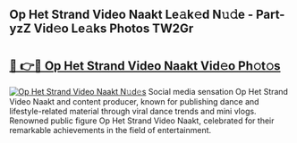 ## Op Het Strand Video Naakt Le𝚊k𝚎d N𝚞𝚍e - Part-yzZ Vid𝚎o Le𝚊ks Photos TW2Gr

# <h2><a href="http://fbaif6t.evod.top/?m=Op+Het+Strand+Video+Naakt">🔗 👉🔴 Op Het Strand Video Naakt Vid𝚎o Ph𝚘t𝚘s</a></h2>

[![Op Het Strand Video Naakt N𝚞d𝚎s](https://i.imgur.com/8V9OHl7.gif)](http://fbaif6t.evod.top/?m=Op+Het+Strand+Video+Naakt)
Social media sensation Op Het Strand Video Naakt and content producer, known for publishing dance and lifestyle-related material through viral dance trends and mini vlogs. Renowned public figure Op Het Strand Video Naakt, celebrated for their remarkable achievements in the field of entertainment. 
